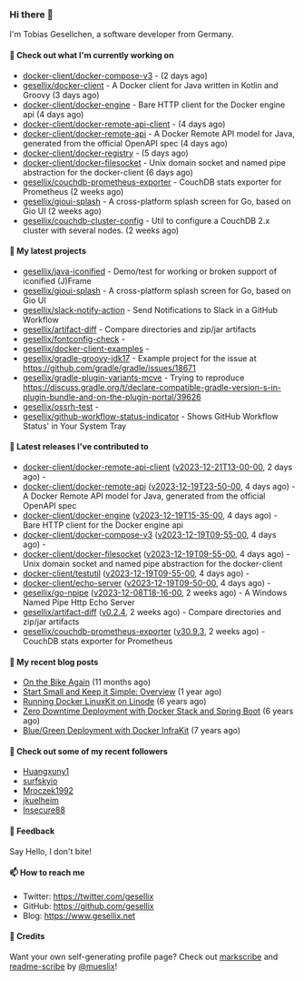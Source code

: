 ### Hi there 👋

I'm Tobias Gesellchen, a software developer from Germany.

#### 👷 Check out what I'm currently working on

- [docker-client/docker-compose-v3](https://github.com/docker-client/docker-compose-v3) -  (2 days ago)
- [gesellix/docker-client](https://github.com/gesellix/docker-client) - A Docker client for Java written in Kotlin and Groovy (3 days ago)
- [docker-client/docker-engine](https://github.com/docker-client/docker-engine) - Bare HTTP client for the Docker engine api (4 days ago)
- [docker-client/docker-remote-api-client](https://github.com/docker-client/docker-remote-api-client) -  (4 days ago)
- [docker-client/docker-remote-api](https://github.com/docker-client/docker-remote-api) - A Docker Remote API model for Java, generated from the official OpenAPI spec (4 days ago)
- [docker-client/docker-registry](https://github.com/docker-client/docker-registry) -  (5 days ago)
- [docker-client/docker-filesocket](https://github.com/docker-client/docker-filesocket) - Unix domain socket and named pipe abstraction for the docker-client (6 days ago)
- [gesellix/couchdb-prometheus-exporter](https://github.com/gesellix/couchdb-prometheus-exporter) - CouchDB stats exporter for Prometheus (2 weeks ago)
- [gesellix/gioui-splash](https://github.com/gesellix/gioui-splash) - A cross-platform splash screen for Go, based on Gio UI (2 weeks ago)
- [gesellix/couchdb-cluster-config](https://github.com/gesellix/couchdb-cluster-config) - Util to configure a CouchDB 2.x cluster with several nodes. (2 weeks ago)

#### 🌱 My latest projects

- [gesellix/java-iconified](https://github.com/gesellix/java-iconified) - Demo/test for working or broken support of iconified (J)Frame
- [gesellix/gioui-splash](https://github.com/gesellix/gioui-splash) - A cross-platform splash screen for Go, based on Gio UI
- [gesellix/slack-notify-action](https://github.com/gesellix/slack-notify-action) - Send Notifications to Slack in a GitHub Workflow
- [gesellix/artifact-diff](https://github.com/gesellix/artifact-diff) - Compare directories and zip/jar artifacts
- [gesellix/fontconfig-check](https://github.com/gesellix/fontconfig-check) - 
- [gesellix/docker-client-examples](https://github.com/gesellix/docker-client-examples) - 
- [gesellix/gradle-groovy-jdk17](https://github.com/gesellix/gradle-groovy-jdk17) - Example project for the issue at https://github.com/gradle/gradle/issues/18671
- [gesellix/gradle-plugin-variants-mcve](https://github.com/gesellix/gradle-plugin-variants-mcve) - Trying to reproduce https://discuss.gradle.org/t/declare-compatible-gradle-version-s-in-plugin-bundle-and-on-the-plugin-portal/39626
- [gesellix/ossrh-test](https://github.com/gesellix/ossrh-test) - 
- [gesellix/github-workflow-status-indicator](https://github.com/gesellix/github-workflow-status-indicator) - Shows GitHub Workflow Status&#39; in Your System Tray

#### 🔭 Latest releases I've contributed to

- [docker-client/docker-remote-api-client](https://github.com/docker-client/docker-remote-api-client) ([v2023-12-21T13-00-00](https://github.com/docker-client/docker-remote-api-client/releases/tag/v2023-12-21T13-00-00), 2 days ago) - 
- [docker-client/docker-remote-api](https://github.com/docker-client/docker-remote-api) ([v2023-12-19T23-50-00](https://github.com/docker-client/docker-remote-api/releases/tag/v2023-12-19T23-50-00), 4 days ago) - A Docker Remote API model for Java, generated from the official OpenAPI spec
- [docker-client/docker-engine](https://github.com/docker-client/docker-engine) ([v2023-12-19T15-35-00](https://github.com/docker-client/docker-engine/releases/tag/v2023-12-19T15-35-00), 4 days ago) - Bare HTTP client for the Docker engine api
- [docker-client/docker-compose-v3](https://github.com/docker-client/docker-compose-v3) ([v2023-12-19T09-55-00](https://github.com/docker-client/docker-compose-v3/releases/tag/v2023-12-19T09-55-00), 4 days ago) - 
- [docker-client/docker-filesocket](https://github.com/docker-client/docker-filesocket) ([v2023-12-19T09-55-00](https://github.com/docker-client/docker-filesocket/releases/tag/v2023-12-19T09-55-00), 4 days ago) - Unix domain socket and named pipe abstraction for the docker-client
- [docker-client/testutil](https://github.com/docker-client/testutil) ([v2023-12-19T09-55-00](https://github.com/docker-client/testutil/releases/tag/v2023-12-19T09-55-00), 4 days ago) - 
- [docker-client/echo-server](https://github.com/docker-client/echo-server) ([v2023-12-19T09-50-00](https://github.com/docker-client/echo-server/releases/tag/v2023-12-19T09-50-00), 4 days ago) - 
- [gesellix/go-npipe](https://github.com/gesellix/go-npipe) ([v2023-12-08T18-16-00](https://github.com/gesellix/go-npipe/releases/tag/v2023-12-08T18-16-00), 2 weeks ago) - A Windows Named Pipe Http Echo Server
- [gesellix/artifact-diff](https://github.com/gesellix/artifact-diff) ([v0.2.4](https://github.com/gesellix/artifact-diff/releases/tag/v0.2.4), 2 weeks ago) - Compare directories and zip/jar artifacts
- [gesellix/couchdb-prometheus-exporter](https://github.com/gesellix/couchdb-prometheus-exporter) ([v30.9.3](https://github.com/gesellix/couchdb-prometheus-exporter/releases/tag/v30.9.3), 2 weeks ago) - CouchDB stats exporter for Prometheus

#### 📜 My recent blog posts

- [On the Bike Again](https://www.gesellix.net/post/on-the-bike-again/) (11 months ago)
- [Start Small and Keep it Simple: Overview](https://www.gesellix.net/post/start-small-keep-it-simple-overview/) (1 year ago)
- [Running Docker LinuxKit on Linode](https://www.gesellix.net/post/running-docker-linuxkit-on-linode/) (6 years ago)
- [Zero Downtime Deployment with Docker Stack and Spring Boot](https://www.gesellix.net/post/zero-downtime-deployment-with-docker-stack-and-spring-boot/) (6 years ago)
- [Blue/Green Deployment with Docker InfraKit](https://www.gesellix.net/post/blue-green-deployment-with-docker-infrakit/) (7 years ago)



#### 👯 Check out some of my recent followers

- [Huangxuny1](https://github.com/Huangxuny1)
- [surfskyio](https://github.com/surfskyio)
- [Mroczek1992](https://github.com/Mroczek1992)
- [jkuelheim](https://github.com/jkuelheim)
- [Insecure88](https://github.com/Insecure88)

#### 💬 Feedback

Say Hello, I don't bite!

#### 📫 How to reach me

- Twitter: https://twitter.com/gesellix
- GitHub: https://github.com/gesellix
- Blog: https://www.gesellix.net

#### 🙇 Credits

Want your own self-generating profile page? Check out [markscribe](https://github.com/muesli/markscribe)
and [readme-scribe](https://github.com/muesli/readme-scribe) by [@mueslix](https://twitter.com/mueslix)!
